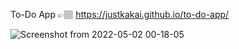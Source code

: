 To-Do App 👉🏽 https://justkakai.github.io/to-do-app/

![Screenshot from 2022-05-02 00-18-05](https://user-images.githubusercontent.com/92310262/166166844-b6254835-d3c3-48d3-ba66-e0fe461d2f43.png)


